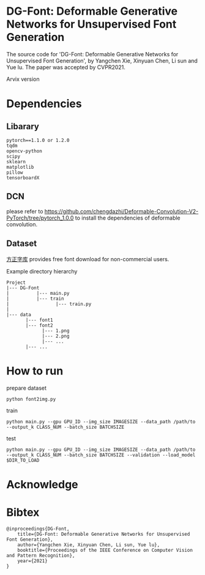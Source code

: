 # DG-Font: Deformable Generative Networks for Unsupervised Font Generation
The source code for 'DG-Font: Deformable Generative Networks for Unsupervised Font Generation', by Yangchen Xie, Xinyuan Chen, Li sun and Yue lu. The paper was accepted by CVPR2021.

Arvix version

# Dependencies

Libarary
-------------

    pytorch==1.1.0 or 1.2.0  
    tqdm  
    opencv-python  
    scipy  
    sklearn
    matplotlib  
    pillow  
    tensorboardX 

DCN
--------------

please refer to https://github.com/chengdazhi/Deformable-Convolution-V2-PyTorch/tree/pytorch_1.0.0 to install the dependencies of deformable convolution.

Dataset
--------------
[方正字库](https://www.foundertype.com/index.php/FindFont/index) provides free font download for non-commercial users.

Example directory hierarchy

    Project
    |--- DG-Font
    |          |--- main.py
    |          |--- train
    |                 |--- train.py
    |
    |--- data
           |--- font1
           |--- font2
                 |--- 1.png
                 |--- 2.png
                 |--- ...
           |--- ...



# How to run

prepare dataset

    python font2img.py

train

    python main.py --gpu GPU_ID --img_size IMAGESIZE --data_path /path/to --output_k CLASS_NUM --batch_size BATCHSIZE

test

    python main.py --gpu GPU_ID --img_size IMAGESIZE --data_path /path/to --output_k CLASS_NUM --batch_size BATCHSIZE --validation --load_model $DIR_TO_LOAD
    
# Acknowledge


# Bibtex
    @inproceedings{DG-Font,
        title={DG-Font: Deformable Generative Networks for Unsupervised Font Generation},
        author={Yangchen Xie, Xinyuan Chen, Li sun, Yue lu},
        booktitle={Proceedings of the IEEE Conference on Computer Vision and Pattern Recognition},
        year={2021}
    }
